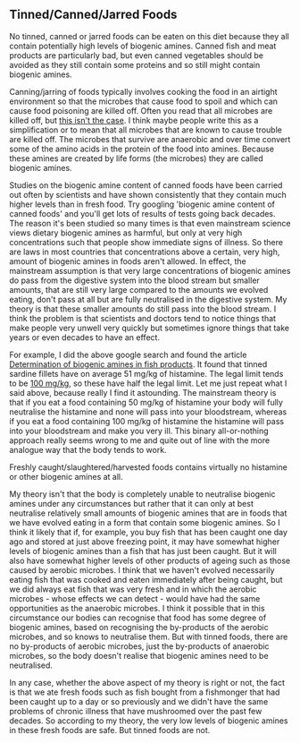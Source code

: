 <a name="tinned"></a>
## Tinned/Canned/Jarred Foods

No tinned, canned or jarred foods can be eaten on this diet because they all contain potentially high levels of biogenic amines. Canned fish and meat products are particularly bad, but even canned vegetables should be avoided as they still contain some proteins and so still might contain biogenic amines.

Canning/jarring of foods typically involves cooking the food in an airtight environment so that the microbes that cause food to spoil and which can cause food poisoning are killed off. Often you read that all microbes are killed off, but [this isn't the case](https://www.sciencedirect.com/topics/food-science/canning). I think maybe people write this as a simplification or to mean that all microbes that are known to cause trouble are killed off. The microbes that survive are anaerobic and over time convert some of the amino acids in the protein of the food into amines. Because these amines are created by life forms (the microbes) they are called biogenic amines. 

Studies on the biogenic amine content of canned foods have been carried out often by scientists and have shown consistently that they contain much higher levels than in fresh food. Try googling 'biogenic amine content of canned foods' and you'll get lots of results of tests going back decades. The reason it's been studied so many times is that even mainstream science views dietary biogenic amines as harmful, but only at very high concentrations such that people show immediate signs of illness. So there are laws in most countries that concentrations above a certain, very high, amount of biogenic amines in foods aren't allowed. In effect, the mainstream assumption is that very large concentrations of biogenic amines do pass from the digestive system into the blood stream but smaller amounts, that are still very large compared to the amounts we evolved eating, don't pass at all but are fully neutralised in the digestive system. My theory is that these smaller amounts do still pass into the blood stream. I think the problem is that scientists and doctors tend to notice things that make people very unwell very quickly but sometimes ignore things that take years or even decades to have an effect.

For example, I did the above google search and found the article [Determination of biogenic amines in fish products](https://www.researchgate.net/publication/282351179_Determination_of_biogenic_amines_in_fish_products). It found that tinned sardine fillets have on average 51 mg/kg of histamine. The legal limit tends to be [100 mg/kg](https://www.fsai.ie/faq/histamine_fish.html), so these have half the legal limit. Let me just repeat what I said above, because really I find it astounding. The mainstream theory is that if you eat a food containing 50 mg/kg of histamine your body will fully neutralise the histamine and none will pass into your bloodstream, whereas if you eat a food containing 100 mg/kg of histamine the histamine will pass into your bloodstream and make you very ill. This binary all-or-nothing approach really seems wrong to me and quite out of line with the more analogue way that the body tends to work.

Freshly caught/slaughtered/harvested foods contains virtually no histamine or other biogenic amines at all. 

My theory isn't that the body is completely unable to neutralise biogenic amines under any circumstances but rather that it can only at best neutralise relatively small amounts of biogenic amines that are in foods that we have evolved eating in a form that contain some biogenic amines. So I think it likely that if, for example, you buy fish that has been caught one day ago and stored at just above freezing point, it may have somewhat higher levels of biogenic amines than a fish that has just been caught. But it will also have somewhat higher levels of other products of ageing such as those caused by aerobic microbes. I think that we haven't evolved necessarily eating fish that was cooked and eaten immediately after being caught, but we did always eat fish that was very fresh and in which the aerobic microbes - whose effects we can detect - would have had the same opportunities as the anaerobic microbes. I think it possible that in this circumstance our bodies can recognise that food has some degree of biogenic amines, based on recognising the by-products of the aerobic microbes, and so knows to neutralise them. But with tinned foods, there are no by-products of aerobic microbes, just the by-products of anaerobic microbes, so the body doesn't realise that biogenic amines need to be neutralised.

In any case, whether the above aspect of my theory is right or not, the fact is that we ate fresh foods such as fish bought from a fishmonger that had been caught up to a day or so previously and we didn't have the same problems of chronic illness that have mushroomed over the past few decades. So according to my theory, the very low levels of biogenic amines in these fresh foods are safe. But tinned foods are not.
